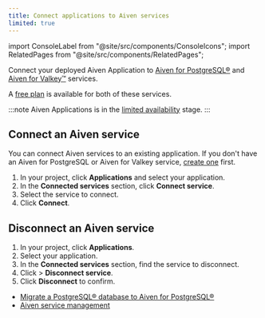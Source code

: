 ```yaml
---
title: Connect applications to Aiven services
limited: true
---
```


import ConsoleLabel from "@site/src/components/ConsoleIcons";
import RelatedPages from "@site/src/components/RelatedPages";

Connect your deployed Aiven Application to [Aiven for PostgreSQL®](/docs/products/postgresql) and [Aiven for Valkey™](/docs/products/valkey) services.

A [free plan](/docs/platform/concepts/free-plan) is available for both of these services.

:::note
Aiven Applications is in the
[limited availability](/docs/platform/concepts/beta_services#limited-availability-) stage.
:::

## Connect an Aiven service

You can connect Aiven services to an existing application.
If you don't have an Aiven for PostgreSQL or Aiven for Valkey service,
[create one](/docs/platform/howto/create_new_service) first.

1. In your project, click **Applications** and select your application.
1. In the **Connected services** section, click **Connect service**.
1. Select the service to connect.
1. Click **Connect**.

## Disconnect an Aiven service

1. In your project, click **Applications**.
1. Select your application.
1. In the **Connected services** section, find the service to disconnect.
1. Click <ConsoleLabel name="Actions"/> > **Disconnect service**.
1. Click **Disconnect** to confirm.

<RelatedPages/>

- [Migrate a PostgreSQL® database to Aiven for PostgreSQL®](/docs/products/postgresql/howto/migrate-db-to-aiven-via-console)
- [Aiven service management](/docs/platform/howto/list-service)
